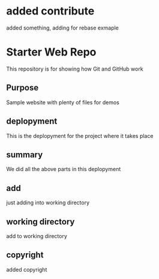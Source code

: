 # added contribute
added something, adding for rebase exmaple


# Starter Web Repo

This repository is for showing how Git and GitHub work

## Purpose

Sample website with plenty of files for demos

## deplopyment

This is the deplopyment for the project where it takes place

## summary

We did all the above parts in this deplopyment

## add	

just adding into working directory

## working directory

add to working directory

## copyright

added copyright